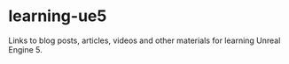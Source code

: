 # learning-ue5
Links to blog posts, articles, videos and other materials for learning Unreal Engine 5.
